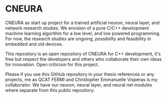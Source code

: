 # CNEURA
CNEURA as start up project for a trained artificial neuron, neural layer, and network research studies. We envision of a pure C/C++ development machine learning algorithm for a low level, and low powered programming. For now, the research studies are ongoing, possibility and feasibility in embedded and old devices.

This repository is an open repository of CNEURA for C++ development, it's free but respect the developers and others who collaborate their own ideas for innovation. Open criticism for this project.

Please if you use this GitHub repository in your thesis references or any projects, me as QCAT FERMI and Christopher Emmanuelle Visperas is my collaborator. We have our neuron, neural layer, and neural net modules where separate from this public repository.
